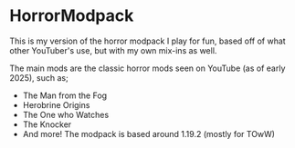 # HorrorModpack
This is my version of the horror modpack I play for fun, based off of what other YouTuber's use, but with my own mix-ins as well.

The main mods are the classic horror mods seen on YouTube (as of early 2025), such as;
 - The Man from the Fog
 - Herobrine Origins
 - The One who Watches
 - The Knocker
 - And more!
The modpack is based around 1.19.2 (mostly for TOwW)
